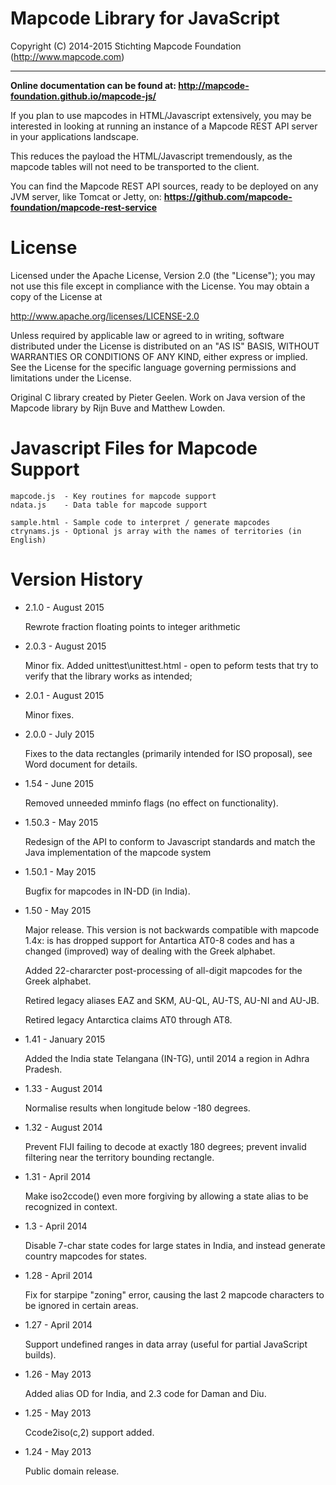 # Mapcode Library for JavaScript

Copyright (C) 2014-2015 Stichting Mapcode Foundation (http://www.mapcode.com)

----

**Online documentation can be found at: http://mapcode-foundation.github.io/mapcode-js/**

If you plan to use mapcodes in HTML/Javascript extensively, you may be interested in
looking at running an instance of a Mapcode REST API server in your applications
landscape.

This reduces the payload the HTML/Javascript tremendously, as the mapcode tables will
not need to be transported to the client.

You can find the Mapcode REST API sources, ready to be deployed on any JVM server,
like Tomcat or Jetty, on: **https://github.com/mapcode-foundation/mapcode-rest-service**

# License

Licensed under the Apache License, Version 2.0 (the "License");
you may not use this file except in compliance with the License.
You may obtain a copy of the License at

   http://www.apache.org/licenses/LICENSE-2.0

Unless required by applicable law or agreed to in writing, software
distributed under the License is distributed on an "AS IS" BASIS,
WITHOUT WARRANTIES OR CONDITIONS OF ANY KIND, either express or implied.
See the License for the specific language governing permissions and
limitations under the License.

Original C library created by Pieter Geelen. Work on Java version
of the Mapcode library by Rijn Buve and Matthew Lowden.

# Javascript Files for Mapcode Support

    mapcode.js  - Key routines for mapcode support
    ndata.js    - Data table for mapcode support

    sample.html - Sample code to interpret / generate mapcodes
    ctrynams.js - Optional js array with the names of territories (in English)

# Version History

* 2.1.0 - August 2015

    Rewrote fraction floating points to integer arithmetic

* 2.0.3 - August 2015

    Minor fix. Added unittest\unittest.html - open to peform
    tests that try to verify that the library works as intended;

* 2.0.1 - August 2015

    Minor fixes.

* 2.0.0 - July 2015

    Fixes to the data rectangles (primarily intended for ISO proposal), see Word document for details.

* 1.54 - June 2015

    Removed unneeded mminfo flags (no effect on functionality).

* 1.50.3 - May 2015

    Redesign of the API to conform to Javascript standards and match the Java implementation of the mapcode system

* 1.50.1 - May 2015

    Bugfix for mapcodes in IN-DD (in India).

* 1.50 - May 2015

    Major release. This version is not backwards compatible with mapcode 1.4x: is has dropped support for
    Antartica AT0-8 codes and has a changed (improved) way of dealing with the Greek alphabet.

    Added 22-chararcter post-processing of all-digit mapcodes for the Greek alphabet.

    Retired legacy aliases EAZ and SKM, AU-QL, AU-TS, AU-NI and AU-JB.

    Retired legacy Antarctica claims AT0 through AT8.

* 1.41 - January 2015

    Added the India state Telangana (IN-TG), until 2014 a region in Adhra Pradesh.

* 1.33 - August 2014

    Normalise results when longitude below -180 degrees.

* 1.32 - August 2014

    Prevent FIJI failing to decode at exactly 180 degrees; prevent invalid filtering near the territory bounding rectangle.

* 1.31 - April 2014

    Make iso2ccode() even more forgiving by allowing a state alias to be recognized in context.

* 1.3 - April 2014

    Disable 7-char state codes for large states in India, and instead generate country mapcodes for states.

* 1.28 - April 2014

    Fix for starpipe "zoning" error, causing the last 2 mapcode characters to be ignored in certain areas.

* 1.27 - April 2014

    Support undefined ranges in data array (useful for partial JavaScript builds).

* 1.26 - May 2013

    Added alias OD for India, and 2.3 code for Daman and Diu.

* 1.25 - May 2013

    Ccode2iso(c,2) support added.

* 1.24 - May 2013

    Public domain release.

